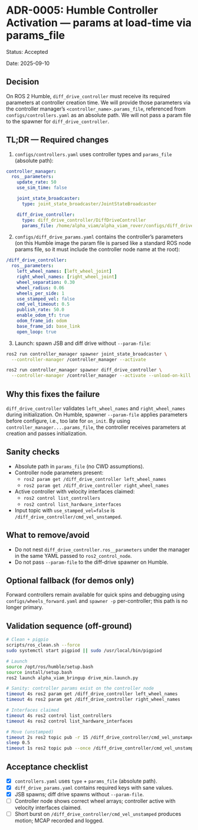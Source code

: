 # ADR-0005: Humble Controller Activation — params at load-time via params_file

Status: Accepted

Date: 2025-09-10

## Decision

On ROS 2 Humble, `diff_drive_controller` must receive its required parameters at controller creation time. We will provide those parameters via the controller manager’s `<controller_name>.params_file`, referenced from `configs/controllers.yaml` as an absolute path. We will not pass a param file to the spawner for `diff_drive_controller`.

## TL;DR — Required changes

1) `configs/controllers.yaml` uses controller types and `params_file` (absolute path):

```yaml
controller_manager:
  ros__parameters:
    update_rate: 50
    use_sim_time: false

    joint_state_broadcaster:
      type: joint_state_broadcaster/JointStateBroadcaster

    diff_drive_controller:
      type: diff_drive_controller/DiffDriveController
      params_file: /home/alpha_viam/alpha_viam_rover/configs/diff_drive_params.yaml
```

2) `configs/diff_drive_params.yaml` contains the controller’s parameters (on this Humble image the param file is parsed like a standard ROS node params file, so it must include the controller node name at the root):

```yaml
/diff_drive_controller:
  ros__parameters:
    left_wheel_names: [left_wheel_joint]
    right_wheel_names: [right_wheel_joint]
    wheel_separation: 0.30
    wheel_radius: 0.06
    wheels_per_side: 1
    use_stamped_vel: false
    cmd_vel_timeout: 0.5
    publish_rate: 50.0
    enable_odom_tf: true
    odom_frame_id: odom
    base_frame_id: base_link
    open_loop: true
```

3) Launch: spawn JSB and diff drive without `--param-file`:

```bash
ros2 run controller_manager spawner joint_state_broadcaster \
  --controller-manager /controller_manager --activate

ros2 run controller_manager spawner diff_drive_controller \
  --controller-manager /controller_manager --activate --unload-on-kill
```

## Why this fixes the failure

`diff_drive_controller` validates `left_wheel_names` and `right_wheel_names` during initialization. On Humble, spawner `--param-file` applies parameters before configure, i.e., too late for `on_init`. By using `controller_manager....params_file`, the controller receives parameters at creation and passes initialization.

## Sanity checks

- Absolute path in `params_file` (no CWD assumptions).
- Controller node parameters present:
  - `ros2 param get /diff_drive_controller left_wheel_names`
  - `ros2 param get /diff_drive_controller right_wheel_names`
- Active controller with velocity interfaces claimed:
  - `ros2 control list_controllers`
  - `ros2 control list_hardware_interfaces`
- Input topic with `use_stamped_vel=false` is `/diff_drive_controller/cmd_vel_unstamped`.

## What to remove/avoid

- Do not nest `diff_drive_controller.ros__parameters` under the manager in the same YAML passed to `ros2_control_node`.
- Do not pass `--param-file` to the diff-drive spawner on Humble.

## Optional fallback (for demos only)

Forward controllers remain available for quick spins and debugging using `configs/wheels_forward.yaml` and `spawner -p` per-controller; this path is no longer primary.

## Validation sequence (off-ground)

```bash
# Clean + pigpio
scripts/ros_clean.sh --force
sudo systemctl start pigpiod || sudo /usr/local/bin/pigpiod

# Launch
source /opt/ros/humble/setup.bash
source install/setup.bash
ros2 launch alpha_viam_bringup drive_min.launch.py

# Sanity: controller params exist on the controller node
timeout 4s ros2 param get /diff_drive_controller left_wheel_names
timeout 4s ros2 param get /diff_drive_controller right_wheel_names

# Interfaces claimed
timeout 4s ros2 control list_controllers
timeout 4s ros2 control list_hardware_interfaces

# Move (unstamped)
timeout 2s ros2 topic pub -r 15 /diff_drive_controller/cmd_vel_unstamped geometry_msgs/msg/Twist "{linear: {x: 1.0}, angular: {z: 0.0}}"
sleep 0.5
timeout 1s ros2 topic pub --once /diff_drive_controller/cmd_vel_unstamped geometry_msgs/msg/Twist "{linear: {x: 0.0}, angular: {z: 0.0}}"
```

## Acceptance checklist

- [x] `controllers.yaml` uses `type` + `params_file` (absolute path).
- [x] `diff_drive_params.yaml` contains required keys with sane values.
- [x] JSB spawns; diff drive spawns without `--param-file`.
- [ ] Controller node shows correct wheel arrays; controller active with velocity interfaces claimed.
- [ ] Short burst on `/diff_drive_controller/cmd_vel_unstamped` produces motion; MCAP recorded and logged.
